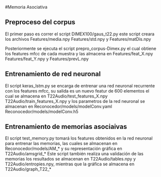 #Memoria Asociativa

## Preproceso del corpus

El primer paso es correr el script DIMEX100/gaus_t22.py
este script creara los archivos Features/media.npy Features/std.npy y Features/matDis.npy

Posteriormente se ejecuta el script prepro_corpus-Dimex.py
el cual obtiene los features mfcc de cada muestra y las almacena en Features/feat_X.npy Features/feat_Y.npy y Features/prevL.npy

## Entrenamiento de red neuronal

El script keras_lstm.py se encarga de entrenar una red neuronal recurrente con los features mfcc, su salida es un nuevo featur de 600 elementos el cual se almacena en T22Audio/test_features_X.npy T22Audio/train_features_X.npy y los parametros de la red neuronal se almacenan en Reconocedor/models/modelConv.yaml Reconocedor/models/modelConv.h5

## Entrenamiento de memorias asociaivas

El script test_memory.py tomará los features obtenidos en la red neuronal para entrenar las memorias, las cuales se almacenan en Reconocedor/models/AM_* y su representación gráfica en T22Audio/amsgrid_*
Este script también realiza una validación de las memorias los resultados se almacenan en T22Audio/tables.npy y T22Audio/entropies.npy, mientras que la gráfica se almacena en T22Audio/graph_T22_*
